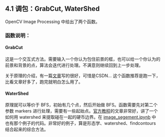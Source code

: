 ## 4.1 调包：GrabCut, WaterShed

OpenCV Image Processing 中给出了两个函数。

### 函数说明：

#### GrabCut

这是一个交互式方法。需要输入一个你认为包住前景的框，也可以给一个你认为的前景和背景的点，算法会迭代进行处理。不满意则继续回到上一步处理。

关于原理的介绍，有一篇[文章](https://blog.csdn.net/zouxy09/article/details/8534954)写的很好，可惜是CSDN... 这个函数推荐是跑一下，比看文章好多了，跑完就明白怎么用了。

#### WaterShed

原理就可以等价于 BFS，初始有几个点，然后开始做 BFS。函数需要先对第二个参数 markers 进行处理，需要有一些起始点。[官方教程](https://docs.opencv.org/4.x/d3/db4/tutorial_py_watershed.html)的文章非常好，讲了一个如何用 watershed 来提取碰在一起的硬币边界。在 [image_segement.ipynb](../code/image_segemnt.ipynb) 中也有那个例子的代码。非常好的例子，算是形态学、watershed、findcontours 结合起来的综合方法。
